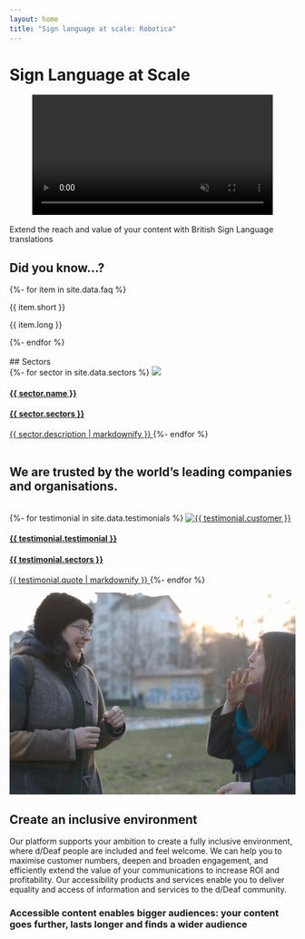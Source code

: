 ```yaml
---
layout: home
title: "Sign language at scale: Robotica"
---
```

# Sign Language at Scale
<div class="container">
  <figure id="videoContainer" data-fullscreen="false">
    <video
      volume="0.0"
      width="100%"
      id="video"
      preload="auto"
      disablePictureInPicture
      controlslist="nodownload"
      autoplay
      muted
      loop
    >
      <source
        src="https://cdn.api.video/vod/vi2Nn14OjKAv5QRLMc1wSSad/mp4/1080/source.mp4"
        type="video/mp4"
        aria-labelledby="title"
        aria-describedby="transcript"
      >
      <iframe src="https://embed.api.video/vod/vi2Nn14OjKAv5QRLMc1wSSad" width="10%" height="100%" frameborder="0" scrolling="no" allowfullscreen="true">
      </iframe>
    </video>
  </figure>
</div>
Extend the reach and value of your content with British Sign Language translations

<br />

<div class = 'faq'>
<h2>Did you know...?</h2>
    {%- for item in site.data.faq %}
      <div class="faq"><p> {{ item.short }}</p>
      <p> {{ item.long }}</p></div>
    {%- endfor %}
</div>

<br />
## Sectors
<div class = 'services'>
  <div class = 'grid-3 wrap'>
    {%- for sector in site.data.sectors %}
    <a class = 'service center' {% if sector.link %} href='{{ sector.link }}'{% endif %}>
      <img src = '{{ sector.icon }}' class = 'service-icon' />
      <h4>{{ sector.name }}</h4>
      <h4>{{ sector.sectors }}</h4>
      {{ sector.description | markdownify }}
    </a>
    {%- endfor %}
  </div>
</div>

<br />

## We are trusted by the world’s leading companies and organisations. 
<br />

<div class = 'testimonials'>
  <div class = 'grid-3 wrap'>
    {%- for testimonial in site.data.testimonials %}
    <a class = 'service center' {% if testimonial.link %} href='{{ testimonial.link }}' target="_blank" {% endif %}>
      <img src = '{{ testimonial.logo }}' class = 'service-icon' alt='{{ testimonial.customer }}' />
      <h4>{{ testimonial.testimonial }}</h4>
      <h4>{{ testimonial.sectors }}</h4>
      {{ testimonial.quote | markdownify }}
    </a>
    {%- endfor %}
  </div>
</div>

![Young adults using sign language](/images/deaf-young-adults.png)

## Create an inclusive environment

Our platform supports your ambition to create a fully inclusive environment, where d/Deaf people are included and feel welcome. We can help you to maximise customer numbers, deepen and broaden engagement, and efficiently extend the value of your communications to increase ROI and profitability. Our accessibility products and services enable you to deliver equality and access of information and services to the d/Deaf community.

### Accessible content enables bigger audiences: your content goes further, lasts longer and finds a wider audience
